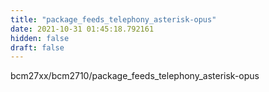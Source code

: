 ```yaml
---
title: "package_feeds_telephony_asterisk-opus"
date: 2021-10-31 01:45:18.792161
hidden: false
draft: false
---
```


bcm27xx/bcm2710/package_feeds_telephony_asterisk-opus

